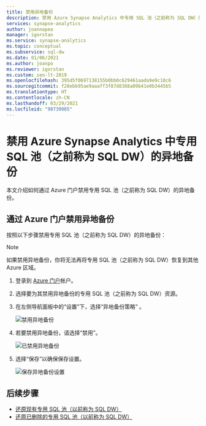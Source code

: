 ```yaml
---
title: 禁用异地备份
description: 禁用 Azure Synapse Analytics 中专用 SQL 池（之前称为 SQL DW）的异地备份的操作指南
services: synapse-analytics
author: joannapea
manager: igorstan
ms.service: synapse-analytics
ms.topic: conceptual
ms.subservice: sql-dw
ms.date: 01/06/2021
ms.author: joanpo
ms.reviewer: igorstan
ms.custom: seo-lt-2019
ms.openlocfilehash: 395d5f0697138155b0bb0c629461aada9e9c18c6
ms.sourcegitcommit: f28ebb95ae9aaaff3f87d8388a09b41e0b3445b5
ms.translationtype: HT
ms.contentlocale: zh-CN
ms.lasthandoff: 03/29/2021
ms.locfileid: "98739085"
---
```

# <a name="disable-geo-backups-for-a-dedicated-sql-pool-formerly-sql-dw-in-azure-synapse-analytics"></a>禁用 Azure Synapse Analytics 中专用 SQL 池（之前称为 SQL DW）的异地备份

本文介绍如何通过 Azure 门户禁用专用 SQL 池（之前称为 SQL DW）的异地备份。

## <a name="disable-geo-backups-through-azure-portal"></a>通过 Azure 门户禁用异地备份

按照以下步骤禁用专用 SQL 池（之前称为 SQL DW）的异地备份：

> [!NOTE]
> 如果禁用异地备份，你将无法再将专用 SQL 池（之前称为 SQL DW）恢复到其他 Azure 区域。 
>

1. 登录到 [Azure 门户](https://portal.azure.com/)帐户。
1. 选择要为其禁用异地备份的专用 SQL 池（之前称为 SQL DW）资源。 
1. 在左侧导航面板中的“设置”下，选择“异地备份策略” 。

   ![禁用异地备份](./media/sql-data-warehouse-restore-from-geo-backup/disable-geo-backup-1.png)

1. 若要禁用异地备份，请选择“禁用”。 

   ![已禁用异地备份](./media/sql-data-warehouse-restore-from-geo-backup/disable-geo-backup-2.png)

1. 选择“保存”以确保保存设置。 

   ![保存异地备份设置](./media/sql-data-warehouse-restore-from-geo-backup/disable-geo-backup-3.png)

## <a name="next-steps"></a>后续步骤

- [还原现有专用 SQL 池（以前称为 SQL DW）](sql-data-warehouse-restore-active-paused-dw.md)
- [还原已删除的专用 SQL 池（以前称为 SQL DW）](sql-data-warehouse-restore-deleted-dw.md)
